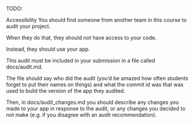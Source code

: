 TODO:

Accessibility
You should find someone from another team in this course to audit your project.

When they do that, they should not have access to your code.

Instead, they should use your app.

This audit must be included in your submission in a file called docs/audit.md.

The file should say who did the audit (you’d be amazed how often students forget to put their names on things) and what the commit id was that was used to build the version of the app they audited.


Then, in docs/audit_changes.md you should describe any changes you made to your app in response to the audit, or any changes you decided to not make (e.g. if you disagree with an audit recommendation).